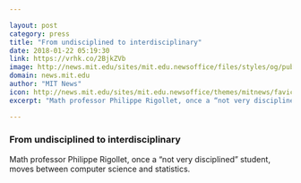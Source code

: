```yaml
---

layout: post
category: press
title: "From undisciplined to interdisciplinary"
date: 2018-01-22 05:19:30
link: https://vrhk.co/2BjkZVb
image: http://news.mit.edu/sites/mit.edu.newsoffice/files/styles/og/public/images/2018/MIT-Rigollet-A1.jpg
domain: news.mit.edu
author: "MIT News"
icon: http://news.mit.edu/sites/mit.edu.newsoffice/themes/mitnews/favicon.ico
excerpt: "Math professor Philippe Rigollet, once a “not very disciplined” student, moves between computer science and statistics."

---
```


### From undisciplined to interdisciplinary

Math professor Philippe Rigollet, once a “not very disciplined” student, moves between computer science and statistics.